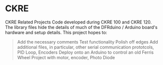 # CKRE
CKRE Related Projects
Code developed during CKRE 100 and CKRE 120.
The library files hide the details of much of the DFRduino / Arduino board's hardware and setup details.
This project hopes to:
> Add the necessary comments
> Test functionality
> Polish off edges
> Add additional files, in particular, other serial communication prototcols, PID Loop, Encoders
> Deploy onto an Arduino to control an old Ferris Wheel Project with motor, encoder, Photo Diode
